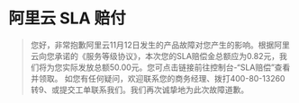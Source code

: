 # 阿里云 SLA 赔付

<ImgView title="阿里云 SLA 赔付" url="https://7.z.wiki/autoupload/20231124/UoCJ.220X1470-image.png" />

> 您好，非常抱歉阿里云11月12日发生的产品故障对您产生的影响。根据阿里云向您承诺的《服务等级协议》，本次您的SLA赔偿金总额应为0.82元，我们将为您实际发放总额50.00元。您可点击链接前往控制台-“SLA赔偿”查看并领取。 如您有任何疑问，欢迎联系您的商务经理、拨打400-80-13260转9、或提交工单联系我们。我们再次诚挚地为此次故障道歉。
